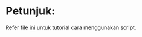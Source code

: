 # Petunjuk:

Refer file [ini](https://github.com/citrahs/arcpy/blob/master/publishing_map/Tutorial%20Cara%20Publish%20Map%20Otomatis.pdf) untuk tutorial cara menggunakan script.
